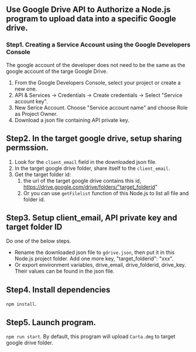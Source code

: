 Use Google Drive API to Authorize a Node.js program to upload data into a specific Google drive.
--
### Step1. Creating a Service Account using the Google Developers Console

The google account of the developer does not need to be the same as the google account of the targe Google Drive.

1. From the Google Developers Console, select your project or create a new one.
2. API & Services -> Credentials -> Create credentials -> Select "Service account key".
3. New Serice Account. Choose "Service account name" and choose Role as Project Owner.
4. Download a json file containing API private key.

## Step2. In the target google drive, setup sharing permssion.   

1. Look for the `client_email` field in the downloaded json file.
2. In the target google drive folder, share itself to the `client_email`.
3. Get the target folder id:
    1. the url of the target google drive contains this id, https://drive.google.com/drive/folders/"target_folderid"
    2. Or you can use `getFilelist` function of this Node.js to list all file and folder id.

## Step3. Setup client_email, API private key and target folder ID  

Do one of the below steps.
* Rename the downloaded json file to `gdrive.json`, then put it in this Node.js project folder. Add one more key, "target_folderid": "xxx".  
* Or export environment variables, drive_email, drive_folderid, drive_key. Their values can be found in the json file.      

## Step4. Install dependencies 

`npm install`.

## Step5. Launch program.  

`npm run start`. By default, this program will upload `Carta.dmg` to target google drive folder.
